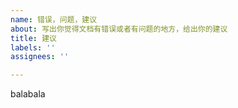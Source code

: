 ```yaml
---
name: 错误，问题，建议
about: 写出你觉得文档有错误或者有问题的地方，给出你的建议
title: 建议
labels: ''
assignees: ''

---
```


balabala
